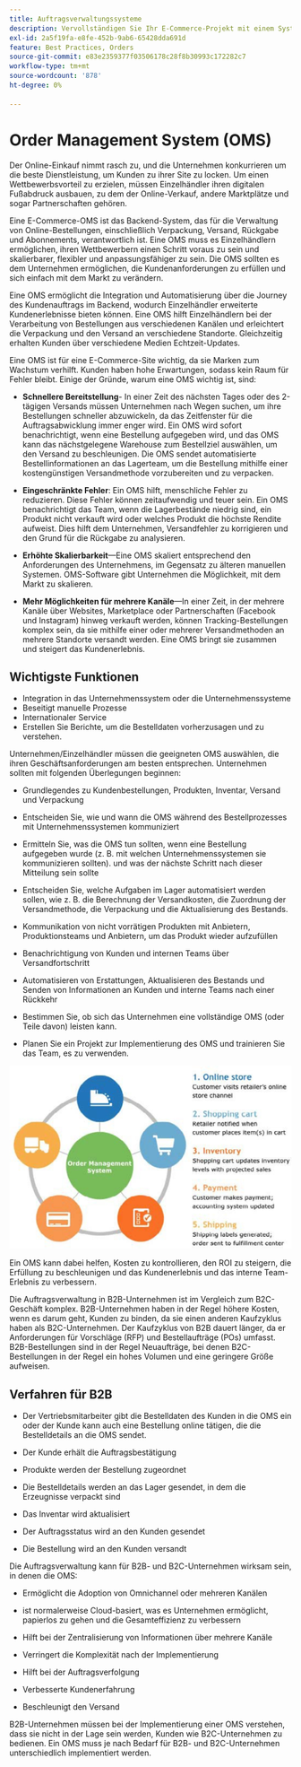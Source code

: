```yaml
---
title: Auftragsverwaltungssysteme
description: Vervollständigen Sie Ihr E-Commerce-Projekt mit einem System für Verpackung, Versand und Rückgabe.
exl-id: 2a5f19fa-e8fe-452b-9ab6-65428dda691d
feature: Best Practices, Orders
source-git-commit: e83e2359377f03506178c28f8b30993c172282c7
workflow-type: tm+mt
source-wordcount: '878'
ht-degree: 0%

---
```


# Order Management System (OMS)

Der Online-Einkauf nimmt rasch zu, und die Unternehmen konkurrieren um die beste Dienstleistung, um Kunden zu ihrer Site zu locken. Um einen Wettbewerbsvorteil zu erzielen, müssen Einzelhändler ihren digitalen Fußabdruck ausbauen, zu dem der Online-Verkauf, andere Marktplätze und sogar Partnerschaften gehören.

Eine E-Commerce-OMS ist das Backend-System, das für die Verwaltung von Online-Bestellungen, einschließlich Verpackung, Versand, Rückgabe und Abonnements, verantwortlich ist. Eine OMS muss es Einzelhändlern ermöglichen, ihren Wettbewerbern einen Schritt voraus zu sein und skalierbarer, flexibler und anpassungsfähiger zu sein. Die OMS sollten es dem Unternehmen ermöglichen, die Kundenanforderungen zu erfüllen und sich einfach mit dem Markt zu verändern.

Eine OMS ermöglicht die Integration und Automatisierung über die Journey des Kundenauftrags im Backend, wodurch Einzelhändler erweiterte Kundenerlebnisse bieten können. Eine OMS hilft Einzelhändlern bei der Verarbeitung von Bestellungen aus verschiedenen Kanälen und erleichtert die Verpackung und den Versand an verschiedene Standorte. Gleichzeitig erhalten Kunden über verschiedene Medien Echtzeit-Updates.

Eine OMS ist für eine E-Commerce-Site wichtig, da sie Marken zum Wachstum verhilft. Kunden haben hohe Erwartungen, sodass kein Raum für Fehler bleibt. Einige der Gründe, warum eine OMS wichtig ist, sind:

- **Schnellere Bereitstellung**- In einer Zeit des nächsten Tages oder des 2-tägigen Versands müssen Unternehmen nach Wegen suchen, um ihre Bestellungen schneller abzuwickeln, da das Zeitfenster für die Auftragsabwicklung immer enger wird. Ein OMS wird sofort benachrichtigt, wenn eine Bestellung aufgegeben wird, und das OMS kann das nächstgelegene Warehouse zum Bestellziel auswählen, um den Versand zu beschleunigen. Die OMS sendet automatisierte Bestellinformationen an das Lagerteam, um die Bestellung mithilfe einer kostengünstigen Versandmethode vorzubereiten und zu verpacken.

- **Eingeschränkte Fehler**: Ein OMS hilft, menschliche Fehler zu reduzieren. Diese Fehler können zeitaufwendig und teuer sein. Ein OMS benachrichtigt das Team, wenn die Lagerbestände niedrig sind, ein Produkt nicht verkauft wird oder welches Produkt die höchste Rendite aufweist. Dies hilft dem Unternehmen, Versandfehler zu korrigieren und den Grund für die Rückgabe zu analysieren.

- **Erhöhte Skalierbarkeit**—Eine OMS skaliert entsprechend den Anforderungen des Unternehmens, im Gegensatz zu älteren manuellen Systemen. OMS-Software gibt Unternehmen die Möglichkeit, mit dem Markt zu skalieren.

- **Mehr Möglichkeiten für mehrere Kanäle**—In einer Zeit, in der mehrere Kanäle über Websites, Marketplace oder Partnerschaften (Facebook und Instagram) hinweg verkauft werden, können Tracking-Bestellungen komplex sein, da sie mithilfe einer oder mehrerer Versandmethoden an mehrere Standorte versandt werden. Eine OMS bringt sie zusammen und steigert das Kundenerlebnis.

## Wichtigste Funktionen

- Integration in das Unternehmenssystem oder die Unternehmenssysteme
- Beseitigt manuelle Prozesse
- Internationaler Service
- Erstellen Sie Berichte, um die Bestelldaten vorherzusagen und zu verstehen.

Unternehmen/Einzelhändler müssen die geeigneten OMS auswählen, die ihren Geschäftsanforderungen am besten entsprechen. Unternehmen sollten mit folgenden Überlegungen beginnen:

- Grundlegendes zu Kundenbestellungen, Produkten, Inventar, Versand und Verpackung

- Entscheiden Sie, wie und wann die OMS während des Bestellprozesses mit Unternehmenssystemen kommuniziert

- Ermitteln Sie, was die OMS tun sollten, wenn eine Bestellung aufgegeben wurde (z. B. mit welchen Unternehmenssystemen sie kommunizieren sollten). und was der nächste Schritt nach dieser Mitteilung sein sollte

- Entscheiden Sie, welche Aufgaben im Lager automatisiert werden sollen, wie z. B. die Berechnung der Versandkosten, die Zuordnung der Versandmethode, die Verpackung und die Aktualisierung des Bestands.

- Kommunikation von nicht vorrätigen Produkten mit Anbietern, Produktionsteams und Anbietern, um das Produkt wieder aufzufüllen

- Benachrichtigung von Kunden und internen Teams über Versandfortschritt

- Automatisieren von Erstattungen, Aktualisieren des Bestands und Senden von Informationen an Kunden und interne Teams nach einer Rückkehr

- Bestimmen Sie, ob sich das Unternehmen eine vollständige OMS (oder Teile davon) leisten kann.

- Planen Sie ein Projekt zur Implementierung des OMS und trainieren Sie das Team, es zu verwenden.

![Systemdiagramm für die Auftragsverwaltung](../../assets/playbooks/order-management-system.png)

Ein OMS kann dabei helfen, Kosten zu kontrollieren, den ROI zu steigern, die Erfüllung zu beschleunigen und das Kundenerlebnis und das interne Team-Erlebnis zu verbessern.

Die Auftragsverwaltung in B2B-Unternehmen ist im Vergleich zum B2C-Geschäft komplex. B2B-Unternehmen haben in der Regel höhere Kosten, wenn es darum geht, Kunden zu binden, da sie einen anderen Kaufzyklus haben als B2C-Unternehmen. Der Kaufzyklus von B2B dauert länger, da er Anforderungen für Vorschläge (RFP) und Bestellaufträge (POs) umfasst. B2B-Bestellungen sind in der Regel Neuaufträge, bei denen B2C-Bestellungen in der Regel ein hohes Volumen und eine geringere Größe aufweisen.

## Verfahren für B2B

- Der Vertriebsmitarbeiter gibt die Bestelldaten des Kunden in die OMS ein oder der Kunde kann auch eine Bestellung online tätigen, die die Bestelldetails an die OMS sendet.

- Der Kunde erhält die Auftragsbestätigung

- Produkte werden der Bestellung zugeordnet

- Die Bestelldetails werden an das Lager gesendet, in dem die Erzeugnisse verpackt sind

- Das Inventar wird aktualisiert

- Der Auftragsstatus wird an den Kunden gesendet

- Die Bestellung wird an den Kunden versandt

Die Auftragsverwaltung kann für B2B- und B2C-Unternehmen wirksam sein, in denen die OMS:

- Ermöglicht die Adoption von Omnichannel oder mehreren Kanälen

- ist normalerweise Cloud-basiert, was es Unternehmen ermöglicht, papierlos zu gehen und die Gesamteffizienz zu verbessern

- Hilft bei der Zentralisierung von Informationen über mehrere Kanäle

- Verringert die Komplexität nach der Implementierung

- Hilft bei der Auftragsverfolgung

- Verbesserte Kundenerfahrung

- Beschleunigt den Versand

B2B-Unternehmen müssen bei der Implementierung einer OMS verstehen, dass sie nicht in der Lage sein werden, Kunden wie B2C-Unternehmen zu bedienen. Ein OMS muss je nach Bedarf für B2B- und B2C-Unternehmen unterschiedlich implementiert werden.
